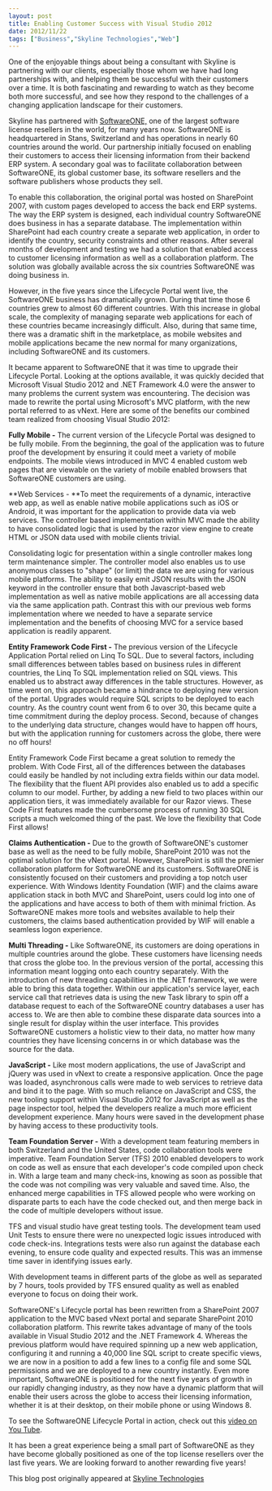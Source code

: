 ```yaml
---
layout: post
title: Enabling Customer Success with Visual Studio 2012
date: 2012/11/22
tags: ["Business","Skyline Technologies","Web"]
---
```


<div>

​One of the enjoyable things about being a consultant with Skyline is partnering with our clients, especially those whom we have had long partnerships with, and helping them be successful with their customers over a time. It is both fascinating and rewarding to watch as they become both more successful, and see how they respond to the challenges of a changing application landscape for their customers.

Skyline has partnered with [SoftwareONE,](http://www.softwareone.com/EN-US/Pages/Default.aspx) one of the largest software license resellers in the world, for many years now. SoftwareONE is headquartered in Stans, Switzerland and has operations in nearly 60 countries around the world. Our partnership initially focused on enabling their customers to access their licensing information from their backend ERP system. A secondary goal was to facilitate collaboration between SoftwareONE, its global customer base, its software resellers and the software publishers whose products they sell.

To enable this collaboration, the original portal was hosted on SharePoint 2007, with custom pages developed to access the back end ERP systems. The way the ERP system is designed, each individual country SoftwareONE does business in has a separate database. The implementation within SharePoint had each country create a separate web application, in order to identify the country, security constraints and other reasons. After several months of development and testing we had a solution that enabled access to customer licensing information as well as a collaboration platform. The solution was globally available across the six countries SoftwareONE was doing business in.

However, in the five years since the Lifecycle Portal went live, the SoftwareONE business has dramatically grown. During that time those 6 countries grew to almost 60 different countries. With this increase in global scale, the complexity of managing separate web applications for each of these countries became increasingly difficult. Also, during that same time, there was a dramatic shift in the marketplace, as mobile websites and mobile applications became the new normal for many organizations, including SoftwareONE and its customers.

It became apparent to SoftwareONE that it was time to upgrade their Lifecycle Portal. Looking at the options available, it was quickly decided that Microsoft Visual Studio 2012 and .NET Framework 4.0 were the answer to many problems the current system was encountering. The decision was made to rewrite the portal using Microsoft's MVC platform, with the new portal referred to as vNext. Here are some of the benefits our combined team realized from choosing Visual Studio 2012:

**Fully Mobile -** The current version of the Lifecycle Portal was designed to be fully mobile. From the beginning, the goal of the application was to future proof the development by ensuring it could meet a variety of mobile endpoints. The mobile views introduced in MVC 4 enabled custom web pages that are viewable on the variety of mobile enabled browsers that SoftwareONE customers are using.

**Web Services - **To meet the requirements of a dynamic, interactive web app, as well as enable native mobile applications such as iOS or Android, it was important for the application to provide data via web services. The controller based implementation within MVC made the ability to have consolidated logic that is used by the razor view engine to create HTML or JSON data used with mobile clients trivial.

Consolidating logic for presentation within a single controller makes long term maintenance simpler. The controller model also enables us to use anonymous classes to "shape" (or limit) the data we are using for various mobile platforms. The ability to easily emit JSON results with the JSON keyword in the controller ensure that both Javascript-based web implementation as well as native mobile applications are all accessing data via the same application path. Contrast this with our previous web forms implementation where we needed to have a separate service implementation and the benefits of choosing MVC for a service based application is readily apparent.

**Entity Framework Code First -** The previous version of the Lifecycle Application Portal relied on Linq To SQL. Due to several factors, including small differences between tables based on business rules in different countries, the Linq To SQL implementation relied on SQL views. This enabled us to abstract away differences in the table structures. However, as time went on, this approach became a hindrance to deploying new version of the portal. Upgrades would require SQL scripts to be deployed to each country. As the country count went from 6 to over 30, this became quite a time commitment during the deploy process. Second, because of changes to the underlying data structure, changes would have to happen off hours, but with the application running for customers across the globe, there were no off hours!

Entity Framework Code First became a great solution to remedy the problem. With Code First, all of the differences between the databases could easily be handled by not including extra fields within our data model. The flexibility that the fluent API provides also enabled us to add a specific column to our model. Further, by adding a new field to two places within our application tiers, it was immediately available for our Razor views. These Code First features made the cumbersome process of running 30 SQL scripts a much welcomed thing of the past. We love the flexibility that Code First allows!

**Claims Authentication -** Due to the growth of SoftwareONE's customer base as well as the need to be fully mobile, SharePoint 2010 was not the optimal solution for the vNext portal. However, SharePoint is still the premier collaboration platform for SoftwareONE and its customers. SoftwareONE is consistently focused on their customers and providing a top notch user experience. With Windows Identity Foundation (WIF) and the claims aware application stack in both MVC and SharePoint, users could log into one of the applications and have access to both of them with minimal friction. As SoftwareONE makes more tools and websites available to help their customers, the claims based authentication provided by WIF will enable a seamless logon experience.

**Multi Threading -** Like SoftwareONE, its customers are doing operations in multiple countries around the globe. These customers have licensing needs that cross the globe too. In the previous version of the portal, accessing this information meant logging onto each country separately. With the introduction of new threading capabilities in the .NET framework, we were able to bring this data together. Within our application's service layer, each service call that retrieves data is using the new Task library to spin off a database request to each of the SoftwareONE country databases a user has access to. We are then able to combine these disparate data sources into a single result for display within the user interface. This provides SoftwareONE customers a holistic view to their data, no matter how many countries they have licensing concerns in or which database was the source for the data.

**JavaScript -** Like most modern applications, the use of JavaScript and jQuery was used in vNext to create a responsive application. Once the page was loaded, asynchronous calls were made to web services to retrieve data and bind it to the page. With so much reliance on JavaScript and CSS, the new tooling support within Visual Studio 2012 for JavaScript as well as the page inspector tool, helped the developers realize a much more efficient development experience. Many hours were saved in the development phase by having access to these productivity tools.

**Team Foundation Server -** With a development team featuring members in both Switzerland and the United States, code collaboration tools were imperative. Team Foundation Server (TFS) 2010 enabled developers to work on code as well as ensure that each developer's code compiled upon check in. With a large team and many check-ins, knowing as soon as possible that the code was not compiling was very valuable and saved time. Also, the enhanced merge capabilities in TFS allowed people who were working on disparate parts to each have the code checked out, and then merge back in the code of multiple developers without issue.

TFS and visual studio have great testing tools. The development team used Unit Tests to ensure there were no unexpected logic issues introduced with code check-ins. Integrations tests were also run against the database each evening, to ensure code quality and expected results. This was an immense time saver in identifying issues early.

With development teams in different parts of the globe as well as separated by 7 hours, tools provided by TFS ensured quality as well as enabled everyone to focus on doing their work.

SoftwareONE's Lifecycle portal has been rewritten from a SharePoint 2007 application to the MVC based vNext portal and separate SharePoint 2010 collaboration platform. This rewrite takes advantage of many of the tools available in Visual Studio 2012 and the .NET Framework 4\. Whereas the previous platform would have required spinning up a new web application, configuring it and running a 40,000 line SQL script to create specific views, we are now in a position to add a few lines to a config file and some SQL permissions and we are deployed to a new country instantly. Even more important, SoftwareONE is positioned for the next five years of growth in our rapidly changing industry, as they now have a dynamic platform that will enable their users across the globe to access their licensing information, whether it is at their desktop, on their mobile phone or using Windows 8.

To see the SoftwareONE Lifecycle Portal in action, check out this [video on You Tube](http://www.youtube.com/watch?v=OoxJ1BA_GBk&feature=plcp).

It has been a great experience being a small part of SoftwareONE as they have become globally positioned as one of the top license resellers over the last five years. We are looking forward to another rewarding five years!

This blog post originally appeared at [Skyline Technologies](http://www.skylinetechnologies.com/Blog/Lists/Posts/Post.aspx?ID=156)

</div>
